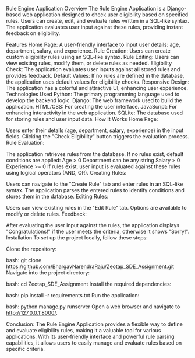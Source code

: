 Rule Engine Application
Overview
The Rule Engine Application is a Django-based web application designed to check user eligibility based on specified rules. Users can create, edit, and evaluate rules written in a SQL-like syntax. The application evaluates user input against these rules, providing instant feedback on eligibility.

Features
Home Page: A user-friendly interface to input user details: age, department, salary, and experience.
Rule Creation: Users can create custom eligibility rules using an SQL-like syntax.
Rule Editing: Users can view existing rules, modify them, or delete rules as needed.
Eligibility Check: The application evaluates user inputs against all stored rules and provides feedback.
Default Values: If no rules are defined in the database, the application uses default values for eligibility checks.
Responsive Design: The application has a colorful and attractive UI, enhancing user experience.
Technologies Used
Python: The primary programming language used to develop the backend logic.
Django: The web framework used to build the application.
HTML/CSS: For creating the user interface.
JavaScript: For enhancing interactivity in the web application.
SQLite: The database used for storing rules and user input data.
How It Works
Home Page:

Users enter their details (age, department, salary, experience) in the input fields.
Clicking the "Check Eligibility" button triggers the evaluation process.
Rule Evaluation:

The application retrieves rules from the database.
If no rules exist, default conditions are applied:
Age > 0
Department can be any string
Salary > 0
Experience >= 0
If rules exist, user input is evaluated against these rules using logical operators (AND, OR).
Creating Rules:

Users can navigate to the "Create Rule" tab and enter rules in an SQL-like syntax.
The application parses the entered rules to identify conditions and stores them in the database.
Editing Rules:

Users can view existing rules in the "Edit Rule" tab.
Options are available to modify or delete rules.
Feedback:

After evaluating the user input against the rules, the application displays "Congratulations!" if the user meets the criteria, otherwise it shows "Sorry!".
Installation
To set up the project locally, follow these steps:

Clone the repository:

bash:
git clone https://github.com/BhargavNarendraRaju/Zeotap_SDE_Assignment.git
Navigate into the project directory:

bash:
cd Zeotap_SDE_Assignment
Install the required dependencies:

bash:
pip install -r requirements.txt
Run the application:

bash:
python manage.py runserver
Open a web browser and navigate to http://127.0.0.1:8000/.

Conclusion:
The Rule Engine Application provides a flexible way to define and evaluate eligibility rules, making it a valuable tool for various applications. With its user-friendly interface and powerful rule parsing capabilities, it allows users to easily manage and evaluate rules based on specific criteria.
